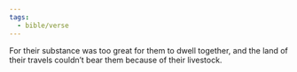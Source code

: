 ```yaml
---
tags:
  - bible/verse
---
```

For their substance was too great for them to dwell together, and the land of their travels couldn’t bear them because of their livestock.